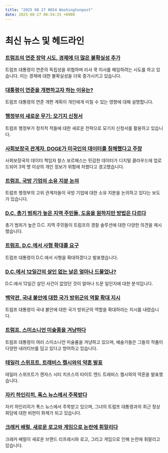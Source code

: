 ```yaml
---
title: "2025 08 27 0654 Washingtonpost"
date: 2025-08-27 06:54:25 +0900
---
```


# 최신 뉴스 및 헤드라인

### [트럼프의 연준 장악 시도, 경제에 더 많은 불확실성 추가](https://www.washingtonpost.com/politics/2025/08/26/trump-fed-control-lisa-cook-economy/)
 트럼프 대통령이 연준의 독립성을 위협하며 리사 쿡 이사를 해임하려는 시도를 하고 있습니다. 이는 경제에 대한 불확실성을 더욱 증가시키고 있습니다.

### [대통령이 연준을 개편하고자 하는 이유는?](https://www.washingtonpost.com/politics/2025/08/26/trump-fed-rates-interest-mortgage-inflation/)
 트럼프 대통령의 연준 개편 계획이 개인에게 미칠 수 있는 영향에 대해 설명합니다.

### [행정부의 새로운 무기: 모기지 신청서](https://www.washingtonpost.com/business/2025/08/25/trump-mortgage-filings-lisa-cook/)
 트럼프 행정부가 정치적 적들에 대한 새로운 전략으로 모기지 신청서를 활용하고 있습니다.

### [사회보장국 관계자, DOGE가 미국인의 데이터를 침해했다고 주장](https://www.washingtonpost.com/politics/2025/08/26/social-security-data-cloud-whistleblower/)
 사회보장국의 데이터 책임자 찰스 보르헤스는 민감한 데이터가 디지털 클라우드에 업로드되어 3억 명 이상의 개인 정보가 위험에 처했다고 경고했습니다.

### [트럼프, 국방 기업의 소유 지분 논의](https://www.washingtonpost.com/politics/2025/08/26/trump-lutnick-ownership-defense-companies/)
 트럼프 행정부의 고위 관계자들이 국방 기업에 대한 소유 지분을 논의하고 있다는 보도가 있습니다.

### [D.C. 총기 범죄가 높은 지역 주민들, 도움을 원하지만 방법은 다르다](https://www.washingtonpost.com/dc-md-va/2025/08/26/dc-crime-neighborhoods-trump-federal-takeover/)
 총기 범죄가 높은 D.C. 지역 주민들이 트럼프의 경찰 솔루션에 대한 다양한 의견을 제시했습니다.

### [트럼프, D.C.에서 사형 확대를 요구](https://www.washingtonpost.com/politics/2025/08/26/trump-death-penalty-washington-dc/)
 트럼프 대통령이 D.C.에서 사형을 확대하겠다고 발표했습니다.

### [D.C.에서 12일간의 살인 없는 날은 얼마나 드물었나?](https://www.washingtonpost.com/dc-md-va/2025/08/26/no-homicides-twelve-days-dc/)
 D.C.에서 12일간 살인 사건이 없었던 것이 얼마나 드문 일인지에 대한 분석입니다.

### [백악관, 국내 불안에 대한 국가 방위군의 역할 확대 지시](https://www.washingtonpost.com/national-security/2025/08/25/trump-national-guard-domestic-unrest/)
 트럼프 대통령이 국내 불안에 대한 국가 방위군의 역할을 확대하라는 지시를 내렸습니다.

### [트럼프, 스미소니언 미술품을 겨냥하다](https://www.washingtonpost.com/entertainment/2025/08/26/trump-targeted-art-smithsonian/)
 트럼프 대통령이 여러 스미소니언 미술품을 겨냥하고 있으며, 예술가들은 그들의 작품이 다양한 내러티브를 담고 있다고 방어하고 있습니다.

### [테일러 스위프트, 트래비스 켈시와의 약혼 발표](https://www.washingtonpost.com/entertainment/2025/08/26/taylor-swift-travis-kelce-engaged/)
 테일러 스위프트가 캔자스 시티 치프스의 타이트 엔드 트래비스 켈시와의 약혼을 발표했습니다.

### [자키 하인리히, 폭스 뉴스에서 주목받다](https://www.washingtonpost.com/business/2025/08/26/jacqui-heinrich-fox-news/)
 자키 하인리히가 폭스 뉴스에서 주목받고 있으며, 그녀의 트럼프 대통령과의 최근 정상 회담에 대한 비판이 화제가 되고 있습니다.

### [크래커 배럴, 새로운 로고와 게임으로 논란에 휘말리다](https://www.washingtonpost.com/food/2025/08/26/cracker-barrel-logo-peg-game-controversy/)
 크래커 배럴이 새로운 브랜드 리프레시와 로고, 그리고 게임으로 인해 논란에 휘말리고 있습니다.